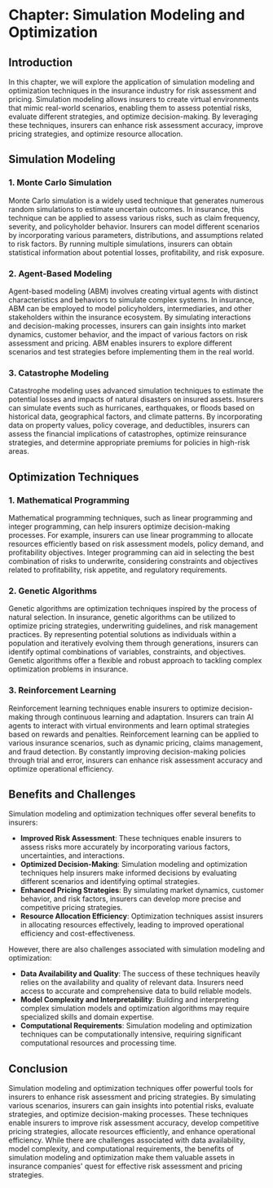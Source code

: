 Chapter: Simulation Modeling and Optimization
=============================================

Introduction
------------

In this chapter, we will explore the application of simulation modeling and optimization techniques in the insurance industry for risk assessment and pricing. Simulation modeling allows insurers to create virtual environments that mimic real-world scenarios, enabling them to assess potential risks, evaluate different strategies, and optimize decision-making. By leveraging these techniques, insurers can enhance risk assessment accuracy, improve pricing strategies, and optimize resource allocation.

Simulation Modeling
-------------------

### 1. Monte Carlo Simulation

Monte Carlo simulation is a widely used technique that generates numerous random simulations to estimate uncertain outcomes. In insurance, this technique can be applied to assess various risks, such as claim frequency, severity, and policyholder behavior. Insurers can model different scenarios by incorporating various parameters, distributions, and assumptions related to risk factors. By running multiple simulations, insurers can obtain statistical information about potential losses, profitability, and risk exposure.

### 2. Agent-Based Modeling

Agent-based modeling (ABM) involves creating virtual agents with distinct characteristics and behaviors to simulate complex systems. In insurance, ABM can be employed to model policyholders, intermediaries, and other stakeholders within the insurance ecosystem. By simulating interactions and decision-making processes, insurers can gain insights into market dynamics, customer behavior, and the impact of various factors on risk assessment and pricing. ABM enables insurers to explore different scenarios and test strategies before implementing them in the real world.

### 3. Catastrophe Modeling

Catastrophe modeling uses advanced simulation techniques to estimate the potential losses and impacts of natural disasters on insured assets. Insurers can simulate events such as hurricanes, earthquakes, or floods based on historical data, geographical factors, and climate patterns. By incorporating data on property values, policy coverage, and deductibles, insurers can assess the financial implications of catastrophes, optimize reinsurance strategies, and determine appropriate premiums for policies in high-risk areas.

Optimization Techniques
-----------------------

### 1. Mathematical Programming

Mathematical programming techniques, such as linear programming and integer programming, can help insurers optimize decision-making processes. For example, insurers can use linear programming to allocate resources efficiently based on risk assessment models, policy demand, and profitability objectives. Integer programming can aid in selecting the best combination of risks to underwrite, considering constraints and objectives related to profitability, risk appetite, and regulatory requirements.

### 2. Genetic Algorithms

Genetic algorithms are optimization techniques inspired by the process of natural selection. In insurance, genetic algorithms can be utilized to optimize pricing strategies, underwriting guidelines, and risk management practices. By representing potential solutions as individuals within a population and iteratively evolving them through generations, insurers can identify optimal combinations of variables, constraints, and objectives. Genetic algorithms offer a flexible and robust approach to tackling complex optimization problems in insurance.

### 3. Reinforcement Learning

Reinforcement learning techniques enable insurers to optimize decision-making through continuous learning and adaptation. Insurers can train AI agents to interact with virtual environments and learn optimal strategies based on rewards and penalties. Reinforcement learning can be applied to various insurance scenarios, such as dynamic pricing, claims management, and fraud detection. By constantly improving decision-making policies through trial and error, insurers can enhance risk assessment accuracy and optimize operational efficiency.

Benefits and Challenges
-----------------------

Simulation modeling and optimization techniques offer several benefits to insurers:

* **Improved Risk Assessment**: These techniques enable insurers to assess risks more accurately by incorporating various factors, uncertainties, and interactions.
* **Optimized Decision-Making**: Simulation modeling and optimization techniques help insurers make informed decisions by evaluating different scenarios and identifying optimal strategies.
* **Enhanced Pricing Strategies**: By simulating market dynamics, customer behavior, and risk factors, insurers can develop more precise and competitive pricing strategies.
* **Resource Allocation Efficiency**: Optimization techniques assist insurers in allocating resources effectively, leading to improved operational efficiency and cost-effectiveness.

However, there are also challenges associated with simulation modeling and optimization:

* **Data Availability and Quality**: The success of these techniques heavily relies on the availability and quality of relevant data. Insurers need access to accurate and comprehensive data to build reliable models.
* **Model Complexity and Interpretability**: Building and interpreting complex simulation models and optimization algorithms may require specialized skills and domain expertise.
* **Computational Requirements**: Simulation modeling and optimization techniques can be computationally intensive, requiring significant computational resources and processing time.

Conclusion
----------

Simulation modeling and optimization techniques offer powerful tools for insurers to enhance risk assessment and pricing strategies. By simulating various scenarios, insurers can gain insights into potential risks, evaluate strategies, and optimize decision-making processes. These techniques enable insurers to improve risk assessment accuracy, develop competitive pricing strategies, allocate resources efficiently, and enhance operational efficiency. While there are challenges associated with data availability, model complexity, and computational requirements, the benefits of simulation modeling and optimization make them valuable assets in insurance companies' quest for effective risk assessment and pricing strategies.
